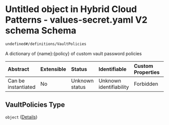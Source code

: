 # Untitled object in Hybrid Cloud Patterns - values-secret.yaml V2 schema Schema

```txt
undefined#/definitions/VaultPolicies
```

A dictionary of {name}:{policy} of custom vault password policies

| Abstract            | Extensible | Status         | Identifiable            | Custom Properties | Additional Properties | Access Restrictions | Defined In                                                                              |
| :------------------ | :--------- | :------------- | :---------------------- | :---------------- | :-------------------- | :------------------ | :-------------------------------------------------------------------------------------- |
| Can be instantiated | No         | Unknown status | Unknown identifiability | Forbidden         | Allowed               | none                | [values-secrets.v2.schema.json\*](values-secrets.v2.schema.json "open original schema") |

## VaultPolicies Type

`object` ([Details](values-secrets-definitions-vaultpolicies.md))
